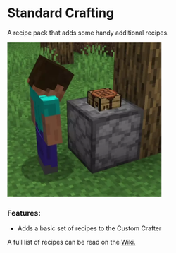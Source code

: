 # Standard Crafting<!--$headerTitle--><!--$pmc:delete-->

A recipe pack that adds some handy additional recipes.<!--$pmc:headerSize-->

<img src="images/standard_crafting.webp" alt="Player crafting basic recipes in a Custom Crafter" height="350"/> <!--$localAssetToURL--> <!--$modrinth:replaceWithVideo--> <!--$pmc:delete-->

### Features:
- Adds a basic set of recipes to the Custom Crafter

A full list of recipes can be read on the [Wiki.](https://wiki.gm4.co/Standard_Crafting)

